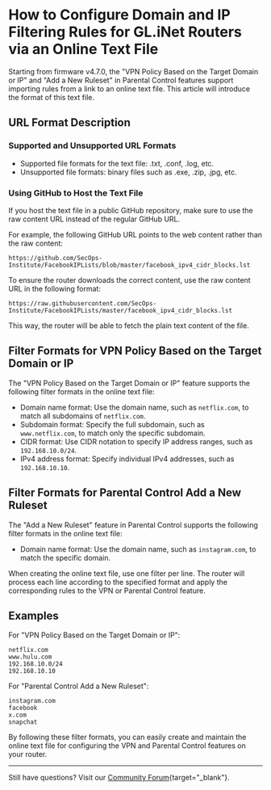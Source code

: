 # How to Configure Domain and IP Filtering Rules for GL.iNet Routers via an Online Text File

Starting from firmware v4.7.0, the "VPN Policy Based on the Target Domain or IP" and "Add a New Ruleset" in Parental Control features support importing rules from a link to an online text file. This article will introduce the format of this text file.

## URL Format Description

### Supported and Unsupported URL Formats

- Supported file formats for the text file: .txt, .conf, .log, etc.
- Unsupported file formats: binary files such as .exe, .zip, .jpg, etc.

### Using GitHub to Host the Text File

If you host the text file in a public GitHub repository, make sure to use the raw content URL instead of the regular GitHub URL. 

For example, the following GitHub URL points to the web content rather than the raw content:

`https://github.com/SecOps-Institute/FacebookIPLists/blob/master/facebook_ipv4_cidr_blocks.lst`

To ensure the router downloads the correct content, use the raw content URL in the following format:

`https://raw.githubusercontent.com/SecOps-Institute/FacebookIPLists/master/facebook_ipv4_cidr_blocks.lst`

This way, the router will be able to fetch the plain text content of the file.

## Filter Formats for VPN Policy Based on the Target Domain or IP

The "VPN Policy Based on the Target Domain or IP" feature supports the following filter formats in the online text file:

* Domain name format: Use the domain name, such as `netflix.com`, to match all subdomains of `netflix.com`.
* Subdomain format: Specify the full subdomain, such as `www.netflix.com`, to match only the specific subdomain.
* CIDR format: Use CIDR notation to specify IP address ranges, such as `192.168.10.0/24`.
* IPv4 address format: Specify individual IPv4 addresses, such as `192.168.10.10`.

## Filter Formats for Parental Control Add a New Ruleset

The "Add a New Ruleset" feature in Parental Control supports the following filter formats in the online text file:

* Domain name format: Use the domain name, such as `instagram.com`, to match the specific domain.

When creating the online text file, use one filter per line. The router will process each line according to the specified format and apply the corresponding rules to the VPN or Parental Control feature.

## Examples

For "VPN Policy Based on the Target Domain or IP":

```
netflix.com
www.hulu.com
192.168.10.0/24
192.168.10.10
```

For "Parental Control Add a New Ruleset":

```
instagram.com
facebook
x.com
snapchat
```

By following these filter formats, you can easily create and maintain the online text file for configuring the VPN and Parental Control features on your router.

---

Still have questions? Visit our [Community Forum](https://forum.gl-inet.com){target="_blank"}.